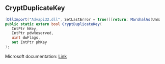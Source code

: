 ## CryptDuplicateKey

```csharp
[DllImport("Advapi32.dll", SetLastError = true)][return: MarshalAs(UnmanagedType.Bool)]
public static extern bool CryptDuplicateKey(
   IntPtr hKey,
   IntPtr pdwReserved,
   uint dwFlags,
   out IntPtr phKey
);
```

Microsoft documentation: [Link](https://docs.microsoft.com/en-us/windows/win32/api/wincrypt/nf-wincrypt-cryptduplicatekey)
